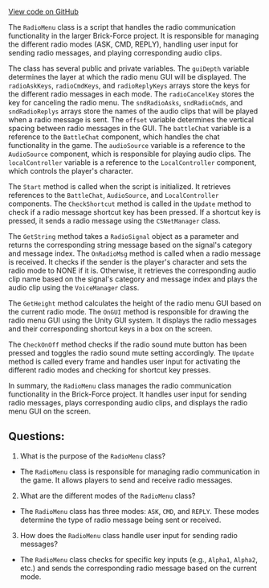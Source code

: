 [View code on GitHub](https://github.com/TieHaxJan/Brick-Force/Assembly-CSharp\RadioMenu.cs)

The `RadioMenu` class is a script that handles the radio communication functionality in the larger Brick-Force project. It is responsible for managing the different radio modes (ASK, CMD, REPLY), handling user input for sending radio messages, and playing corresponding audio clips.

The class has several public and private variables. The `guiDepth` variable determines the layer at which the radio menu GUI will be displayed. The `radioAskKeys`, `radioCmdKeys`, and `radioReplyKeys` arrays store the keys for the different radio messages in each mode. The `radioCancelKey` stores the key for canceling the radio menu. The `sndRadioAsks`, `sndRadioCmds`, and `sndRadioReplys` arrays store the names of the audio clips that will be played when a radio message is sent. The `offset` variable determines the vertical spacing between radio messages in the GUI. The `battleChat` variable is a reference to the `BattleChat` component, which handles the chat functionality in the game. The `audioSource` variable is a reference to the `AudioSource` component, which is responsible for playing audio clips. The `localController` variable is a reference to the `LocalController` component, which controls the player's character.

The `Start` method is called when the script is initialized. It retrieves references to the `BattleChat`, `AudioSource`, and `LocalController` components. The `CheckShortcut` method is called in the `Update` method to check if a radio message shortcut key has been pressed. If a shortcut key is pressed, it sends a radio message using the `CSNetManager` class.

The `GetString` method takes a `RadioSignal` object as a parameter and returns the corresponding string message based on the signal's category and message index. The `OnRadioMsg` method is called when a radio message is received. It checks if the sender is the player's character and sets the radio mode to NONE if it is. Otherwise, it retrieves the corresponding audio clip name based on the signal's category and message index and plays the audio clip using the `VoiceManager` class.

The `GetHeight` method calculates the height of the radio menu GUI based on the current radio mode. The `OnGUI` method is responsible for drawing the radio menu GUI using the Unity GUI system. It displays the radio messages and their corresponding shortcut keys in a box on the screen.

The `CheckOnOff` method checks if the radio sound mute button has been pressed and toggles the radio sound mute setting accordingly. The `Update` method is called every frame and handles user input for activating the different radio modes and checking for shortcut key presses.

In summary, the `RadioMenu` class manages the radio communication functionality in the Brick-Force project. It handles user input for sending radio messages, plays corresponding audio clips, and displays the radio menu GUI on the screen.
## Questions: 
 1. What is the purpose of the `RadioMenu` class?
- The `RadioMenu` class is responsible for managing radio communication in the game. It allows players to send and receive radio messages.

2. What are the different modes of the `RadioMenu` class?
- The `RadioMenu` class has three modes: `ASK`, `CMD`, and `REPLY`. These modes determine the type of radio message being sent or received.

3. How does the `RadioMenu` class handle user input for sending radio messages?
- The `RadioMenu` class checks for specific key inputs (e.g., `Alpha1`, `Alpha2`, etc.) and sends the corresponding radio message based on the current mode.